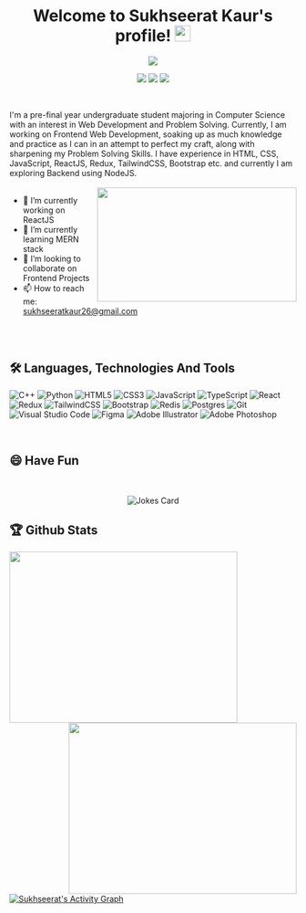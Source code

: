 <h1 align="center">
  Welcome to Sukhseerat Kaur's profile!
  <img src="https://media.giphy.com/media/hvRJCLFzcasrR4ia7z/giphy.gif" width="28">
</h1>

<p align="center">
  <img src="https://readme-typing-svg.herokuapp.com?color=9644F4&size=40&center=true&vCenter=true&width=550&height=70&lines=I'm+Sukhseerat+Kaur;An+Enthusiastic+Learner;A+Student+Developer;A+Problem+Solver">
</p>

<p align="center">
  <a href="https://www.linkedin.com/in/sukhseerat-kaur-34b935182/"><img src="https://img.shields.io/badge/LinkedIn-0077B5?style=for-the-badge&logo=linkedin&logoColor=white"></a>
  <a href="https://leetcode.com/sukhseerat/"><img src="https://img.shields.io/badge/-LeetCode-FFA116?style=for-the-badge&logo=LeetCode&logoColor=black"></a>
  <a href="https://twitter.com/see_d_rat"><img src="https://img.shields.io/badge/Twitter-1DA1F2?style=for-the-badge&logo=twitter&logoColor=white"></a>
</p>
<br>

I'm a pre-final year undergraduate student majoring in Computer Science with an interest in Web Development and Problem Solving. Currently, I am working on Frontend Web Development, soaking up as much knowledge and practice as I can in an attempt to perfect my craft, along with sharpening my Problem Solving Skills. I have experience in HTML, CSS, JavaScript, ReactJS, Redux, TailwindCSS, Bootstrap etc. and currently I am exploring Backend using NodeJS.
<br>
<br>
<img align="right" src="https://cdn.dribbble.com/users/2646423/screenshots/5507196/computer.gif" height="200px" width="350px">



- 🔭 I’m currently working on ReactJS <br>
- 🌱 I’m currently learning MERN stack <br>
- 👯 I’m looking to collaborate on Frontend Projects <br>
- 📫 How to reach me: sukhseeratkaur26@gmail.com <br>

<br> <br>

## 🛠 Languages, Technologies And Tools
![C++](https://img.shields.io/badge/c++-%2300599C.svg?style=for-the-badge&logo=c%2B%2B&logoColor=white)
![Python](https://img.shields.io/badge/python-3670A0?style=for-the-badge&logo=python&logoColor=ffdd54)
![HTML5](https://img.shields.io/badge/html5-%23E34F26.svg?style=for-the-badge&logo=html5&logoColor=white)
![CSS3](https://img.shields.io/badge/css3-%231572B6.svg?style=for-the-badge&logo=css3&logoColor=white)
![JavaScript](https://img.shields.io/badge/javascript-%23323330.svg?style=for-the-badge&logo=javascript&logoColor=%23F7DF1E)
![TypeScript](https://img.shields.io/badge/typescript-%23007ACC.svg?style=for-the-badge&logo=typescript&logoColor=white)
![React](https://img.shields.io/badge/react-%2320232a.svg?style=for-the-badge&logo=react&logoColor=%2361DAFB)
![Redux](https://img.shields.io/badge/redux-%23593d88.svg?style=for-the-badge&logo=redux&logoColor=white)
![TailwindCSS](https://img.shields.io/badge/tailwindcss-%2338B2AC.svg?style=for-the-badge&logo=tailwind-css&logoColor=white)
![Bootstrap](https://img.shields.io/badge/bootstrap-%23563D7C.svg?style=for-the-badge&logo=bootstrap&logoColor=white)
![Redis](https://img.shields.io/badge/redis-%23DD0031.svg?style=for-the-badge&logo=redis&logoColor=white)
![Postgres](https://img.shields.io/badge/postgres-%23316192.svg?style=for-the-badge&logo=postgresql&logoColor=white)
![Git](https://img.shields.io/badge/git-%23F05033.svg?style=for-the-badge&logo=git&logoColor=white)
![Visual Studio Code](https://img.shields.io/badge/Visual%20Studio%20Code-0078d7.svg?style=for-the-badge&logo=visual-studio-code&logoColor=white)
![Figma](https://img.shields.io/badge/figma-%23F24E1E.svg?style=for-the-badge&logo=figma&logoColor=white)
![Adobe Illustrator](https://img.shields.io/badge/adobeillustrator-%23FF9A00.svg?style=for-the-badge&logo=adobeillustrator&logoColor=white)
![Adobe Photoshop](https://img.shields.io/badge/adobephotoshop-%2331A8FF.svg?style=for-the-badge&logo=adobephotoshop&logoColor=white)

<br>
<h2>😄 Have Fun </h2>
<br>
<p align="center">
  <img src="https://readme-jokes.vercel.app/api?theme=tokyonight" alt="Jokes Card"/>
</p>

## 🏆 Github Stats
<p align="left">
<a href="https://github.com/Sukhseerat-Kaur/github-readme-stats"><img height="300px" width="400px" src="https://github-readme-stats.vercel.app/api?username=Sukhseerat-Kaur&theme=midnight-purple&count_private=true&show_icons=true&hide_border=true"></a>
<a href="https://git.io/streak-stats"><img align="right" height="300px" width="400px" src="http://github-readme-streak-stats.herokuapp.com?user=Sukhseerat-Kaur&theme=midnight-purple&hide_border=true&fire=F98404&ring=F98404"></a>
</p>
<a href="https://github.com/Sukhseerat-Kaur/github-readme-activity-graph"><img alt="Sukhseerat's Activity Graph" src="https://activity-graph.herokuapp.com/graph?username=Sukhseerat-Kaur&bg_color=000000&color=AE81CE&line=9644F4&point=FFFFFF&hide_border=true" /></a>



